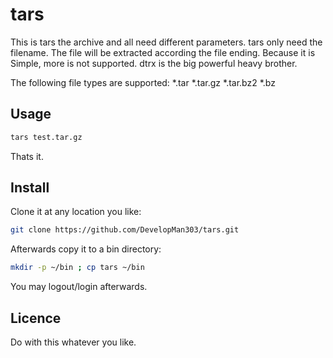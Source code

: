 # tars
This is tars the archive and all need different parameters.
tars only need the filename. The file will be extracted according the file ending. Because it is
Simple, more is not supported.
dtrx is the big powerful heavy brother.

The following file types are supported:
*.tar
*.tar.gz
*.tar.bz2
*.bz

## Usage

```bash
tars test.tar.gz
```
Thats it.

## Install
Clone it at any location you like:

```bash
git clone https://github.com/DevelopMan303/tars.git
```
Afterwards copy it to a bin directory:

```bash
mkdir -p ~/bin ; cp tars ~/bin
```
You may logout/login afterwards.

## Licence
Do with this whatever you like.
